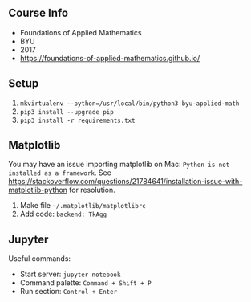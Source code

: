 ## Course Info

* Foundations of Applied Mathematics
* BYU
* 2017
* https://foundations-of-applied-mathematics.github.io/

## Setup

1. `mkvirtualenv --python=/usr/local/bin/python3 byu-applied-math`
1. `pip3 install --upgrade pip`
1. `pip3 install -r requirements.txt`

## Matplotlib

You may have an issue importing matplotlib on Mac: `Python is not installed as a framework`.
See https://stackoverflow.com/questions/21784641/installation-issue-with-matplotlib-python for resolution.

1. Make file `~/.matplotlib/matplotlibrc`
1. Add code: `backend: TkAgg`

## Jupyter

Useful commands:

* Start server: `jupyter notebook`
* Command palette: `Command + Shift + P`
* Run section: `Control + Enter`
